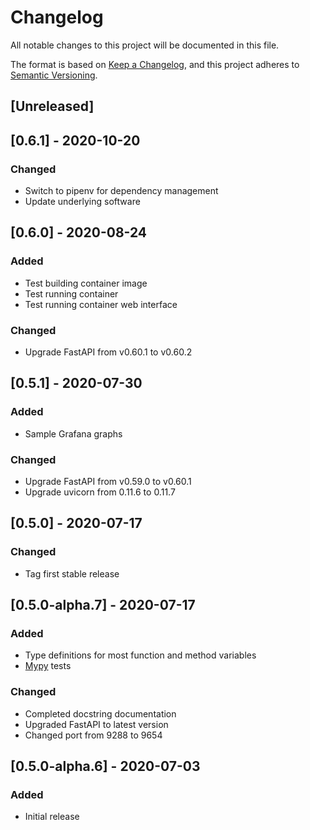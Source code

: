 # Changelog
All notable changes to this project will be documented in this file.

The format is based on [Keep a Changelog](https://keepachangelog.com/en/1.0.0/),
and this project adheres to [Semantic Versioning](https://semver.org/spec/v2.0.0.html).

## [Unreleased]

## [0.6.1] - 2020-10-20
### Changed
- Switch to pipenv for dependency management
- Update underlying software

## [0.6.0] - 2020-08-24
### Added
- Test building container image
- Test running container
- Test running container web interface

### Changed
- Upgrade FastAPI from v0.60.1 to v0.60.2

## [0.5.1] - 2020-07-30
### Added
- Sample Grafana graphs

### Changed
- Upgrade FastAPI from v0.59.0 to v0.60.1
- Upgrade uvicorn from 0.11.6 to 0.11.7

## [0.5.0] - 2020-07-17
### Changed
- Tag first stable release

## [0.5.0-alpha.7] - 2020-07-17
### Added
- Type definitions for most function and method variables
- [Mypy](https://pypi.org/project/mypy/) tests

### Changed
- Completed docstring documentation
- Upgraded FastAPI to latest version
- Changed port from 9288 to 9654

## [0.5.0-alpha.6] - 2020-07-03
### Added
- Initial release
